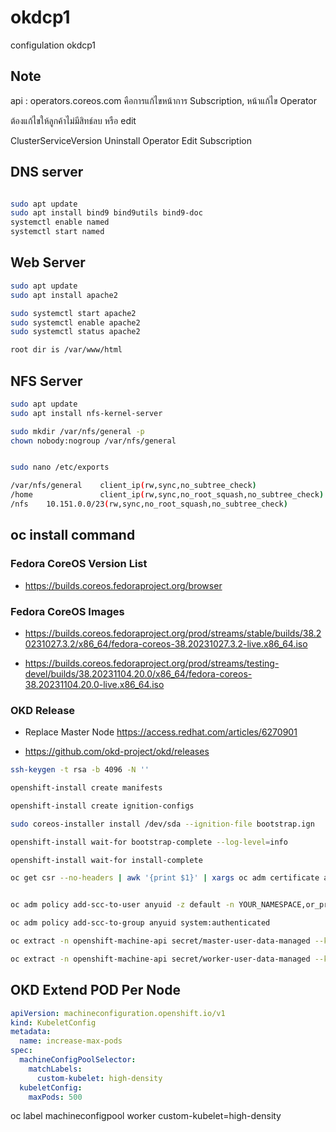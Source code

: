 # okdcp1
configulation okdcp1


## Note ##

api :   operators.coreos.com   คือการแก้ไขหน้าการ Subscription, หน้าแก้ไข Operator 

ต้องแก้ไขให้ลูกค้าไม่มีสิทธ์ลบ หรือ edit 

ClusterServiceVersion
Uninstall Operator
Edit Subscription

## DNS server ## 

```bash

sudo apt update
sudo apt install bind9 bind9utils bind9-doc 
systemctl enable named
systemctl start named
```

## Web Server ## 
```bash
sudo apt update
sudo apt install apache2 

sudo systemctl start apache2
sudo systemctl enable apache2
sudo systemctl status apache2

root dir is /var/www/html 
```
## NFS Server ## 
```bash
sudo apt update
sudo apt install nfs-kernel-server

sudo mkdir /var/nfs/general -p
chown nobody:nogroup /var/nfs/general


sudo nano /etc/exports

/var/nfs/general    client_ip(rw,sync,no_subtree_check)
/home               client_ip(rw,sync,no_root_squash,no_subtree_check)
/nfs    10.151.0.0/23(rw,sync,no_root_squash,no_subtree_check)

```

## oc install command ##

### Fedora CoreOS Version List ### 

* https://builds.coreos.fedoraproject.org/browser 

### Fedora CoreOS Images ### 

* https://builds.coreos.fedoraproject.org/prod/streams/stable/builds/38.20231027.3.2/x86_64/fedora-coreos-38.20231027.3.2-live.x86_64.iso

* https://builds.coreos.fedoraproject.org/prod/streams/testing-devel/builds/38.20231104.20.0/x86_64/fedora-coreos-38.20231104.20.0-live.x86_64.iso

### OKD Release ### 

* Replace Master Node https://access.redhat.com/articles/6270901 

* https://github.com/okd-project/okd/releases 
  

```bash
ssh-keygen -t rsa -b 4096 -N ''

openshift-install create manifests

openshift-install create ignition-configs

sudo coreos-installer install /dev/sda --ignition-file bootstrap.ign

openshift-install wait-for bootstrap-complete --log-level=info

openshift-install wait-for install-complete

oc get csr --no-headers | awk '{print $1}' | xargs oc adm certificate approve


oc adm policy add-scc-to-user anyuid -z default -n YOUR_NAMESPACE,or_project_name

oc adm policy add-scc-to-group anyuid system:authenticated

oc extract -n openshift-machine-api secret/master-user-data-managed --keys=userData --to=- > master.ign

oc extract -n openshift-machine-api secret/worker-user-data-managed --keys=userData --to=- > worker.ign
```

## OKD Extend POD Per Node ##
```yaml
apiVersion: machineconfiguration.openshift.io/v1
kind: KubeletConfig
metadata:
  name: increase-max-pods
spec:
  machineConfigPoolSelector:
    matchLabels:
      custom-kubelet: high-density
  kubeletConfig:
    maxPods: 500
```
oc label machineconfigpool worker custom-kubelet=high-density
